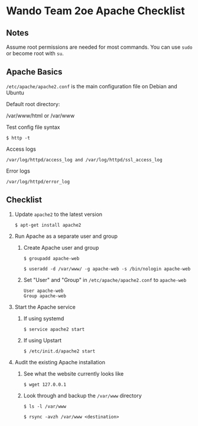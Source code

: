 # Wando Team 2oe Apache Checklist

## Notes

Assume root permissions are needed for most commands. You can use `sudo` or become root with `su`.

## Apache Basics

`/etc/apache/apache2.conf` is the main configuration file on Debian and Ubuntu

Default root directory:

  /var/www/html or /var/www

Test config file syntax

	$ http -t

Access logs

	/var/log/httpd/access_log and /var/log/httpd/ssl_access_log

Error logs

	/var/log/httpd/error_log

## Checklist

1. Update `apache2` to the latest version

	`$ apt-get install apache2`

1. Run Apache as a separate user and group

	1. Create Apache user and group

		`$ groupadd apache-web`

		`$ useradd -d /var/www/ -g apache-web -s /bin/nologin apache-web`

	1. Set "User" and "Group" in `/etc/apache/apache2.conf` to `apache-web`

		```
		User apache-web
		Group apache-web
		```

1. Start the Apache service

	1. If using systemd

		`$ service apache2 start`

	1. If using Upstart

		`$ /etc/init.d/apache2 start`

1. Audit the existing Apache installation

	1. See what the website currently looks like

		`$ wget 127.0.0.1`

	1. Look through and backup the `/var/www` directory

		`$ ls -l /var/www`

		`$ rsync -avzh /var/www <destination>`
